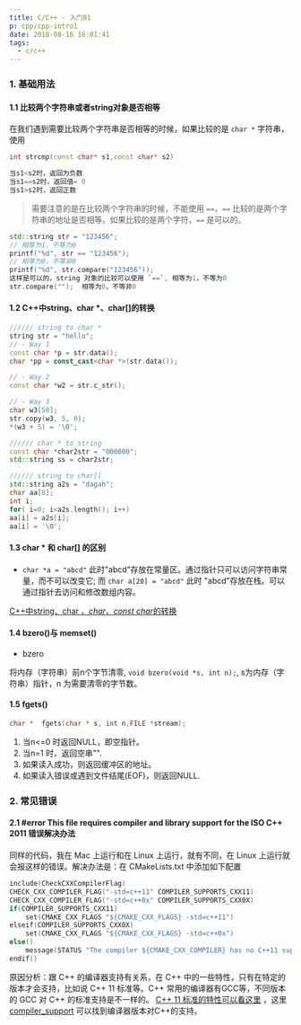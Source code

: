 ```yaml
---
title: C/C++ - 入门01
p: cpp/cpp-intro1
date: 2018-08-16 16:01:41
tags:
  - c/c++
---
```


### 1. 基础用法

#### 1.1 比较两个字符串或者string对象是否相等

在我们遇到需要比较两个字符串是否相等的时候，如果比较的是 `char *`  字符串，使用

```cpp
int strcmp(const char* s1,const char* s2)

当s1<s2时，返回为负数
当s1==s2时，返回值= 0
当s1>s2时，返回正数
```
> 需要注意的是在比较两个字符串的时候，不能使用 `==`，`==` 比较的是两个字符串的地址是否相等。如果比较的是两个字符，`==` 是可以的。

```cpp
std::string str = "123456";
// 相等为1，不等为0
printf("%d", str == "123456");
// 相等为0，不等非0
printf("%d", str.compare("123456"));
这样是可以的，string 对象的比较可以使用 `==`, 相等为1，不等为0
str.compare("");  相等为0，不等非0
```

#### 1.2 C++中string、char *、char[]的转换

```cpp
////// string to char *
string str = "hello";
// - Way 1
const char *p = str.data();
char *pp = const_cast<char *>(str.data());

// - Way 2
const char *w2 = str.c_str();

// - Way 3
char w3[50];
str.copy(w3, 5, 0);
*(w3 + 5) = '\0';

////// char * to string
const char *char2str = "000000";
std::string ss = char2str;

////// string to char[]
std::string a2s = "dagah";
char aa[8];
int i;
for( i=0; i<a2s.length(); i++)
aa[i] = a2s[i];
aa[i] = '\0';
```

#### 1.3 char * 和 char[] 的区别

- `char *a = "abcd"` 此时"abcd"存放在常量区。通过指针只可以访问字符串常量，而不可以改变它; 而 `char a[20] = "abcd"` 此时 "abcd"存放在栈。可以通过指针去访问和修改数组内容。

[C++中string、char *、char、const char*的转换](https://blog.csdn.net/hebbely/article/details/79577880)

#### 1.4 bzero()与 memset()

- bzero

将内存（字符串）前n个字节清零, `void bzero(void *s, int n);`, s为内存（字符串）指针，n 为需要清零的字节数。

#### 1.5 fgets()

```cpp
char *  fgets(char * s, int n,FILE *stream);
```

1. 当n<=0 时返回NULL，即空指针。
2. 当n=1 时，返回空串"".
3. 如果读入成功，则返回缓冲区的地址。
4. 如果读入错误或遇到文件结尾(EOF)，则返回NULL.

### 2. 常见错误

#### 2.1 #error This file requires compiler and library support for the ISO C++ 2011 错误解决办法

同样的代码，我在 Mac 上运行和在 Linux 上运行，就有不同，在 Linux 上运行就会报这样的错误。解决办法是：在 CMakeLists.txt 中添加如下配置

```cpp
include(CheckCXXCompilerFlag)
CHECK_CXX_COMPILER_FLAG("-std=c++11" COMPILER_SUPPORTS_CXX11)
CHECK_CXX_COMPILER_FLAG("-std=c++0x" COMPILER_SUPPORTS_CXX0X)
if(COMPILER_SUPPORTS_CXX11)
    set(CMAKE_CXX_FLAGS "${CMAKE_CXX_FLAGS} -std=c++11") 
elseif(COMPILER_SUPPORTS_CXX0X)
    set(CMAKE_CXX_FLAGS "${CMAKE_CXX_FLAGS} -std=c++0x")
else()
    message(STATUS "The compiler ${CMAKE_CXX_COMPILER} has no C++11 support. Please use a different C++ compiler.")
endif()
```
原因分析：跟 C++ 的编译器支持有关系，在 C++ 中的一些特性，只有在特定的版本才会支持，比如说 C++ 11 标准等。C++ 常用的编译器有GCC等，不同版本的 GCC 对 C++ 的标准支持是不一样的。 [C++ 11 标准的特性可以看这里](https://en.wikipedia.org/wiki/C%2B%2B11) ，这里 [compiler_support](https://en.cppreference.com/w/cpp/compiler_support) 可以找到编译器版本对C++的支持。
